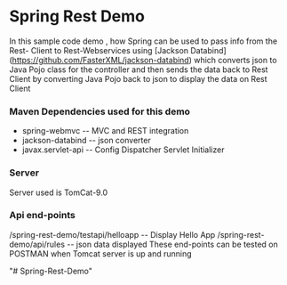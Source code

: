 # Spring Rest Demo

 In this sample code demo , how Spring can be used to pass info from the Rest- Client to Rest-Webservices using  [Jackson Databind] (https://github.com/FasterXML/jackson-databind)  which converts json to Java Pojo class for the controller and then sends the data back to Rest Client by converting Java Pojo back to json to display the data on Rest Client


### Maven Dependencies used for this demo
 - spring-webmvc   -- MVC and REST integration
 - jackson-databind -- json converter
 - javax.servlet-api -- Config Dispatcher Servlet Initializer 

### Server
   Server used is TomCat-9.0
 
### Api end-points
/spring-rest-demo/testapi/helloapp  -- Display Hello App
/spring-rest-demo/api/rules     --   json data displayed
These end-points can be tested on POSTMAN when Tomcat server is up and running

     


   
   

  



















 


   
   
 
   
   
  
"# Spring-Rest-Demo" 
